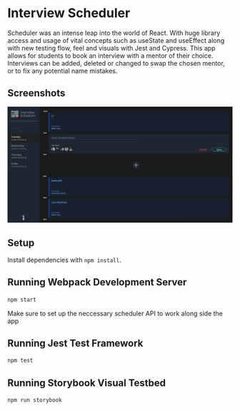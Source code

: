 # Interview Scheduler
Scheduler was an intense leap into the world of React. With huge library access and usage of vital concepts such as useState and useEffect along with new testing flow, feel and visuals with Jest and Cypress. This app allows for students to book an interview with a mentor of their choice. Interviews can be added, deleted or changed to swap the chosen mentor, or to fix any potential name mistakes.

## Screenshots

!["Add new appointment"](https://github.com/Kashus24/scheduler/blob/master/docs/add-appointment.png?raw=true)


## Setup

Install dependencies with `npm install`.

## Running Webpack Development Server

```sh
npm start
```
Make sure to set up the neccessary scheduler API to work along side the app

## Running Jest Test Framework

```sh
npm test
```


## Running Storybook Visual Testbed

```sh
npm run storybook
```
